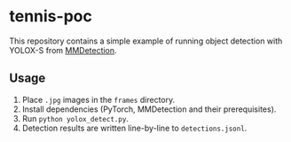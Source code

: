 # tennis-poc

This repository contains a simple example of running object detection with YOLOX-S from [MMDetection](https://github.com/open-mmlab/mmdetection).

## Usage

1. Place `.jpg` images in the `frames` directory.
2. Install dependencies (PyTorch, MMDetection and their prerequisites).
3. Run `python yolox_detect.py`.
4. Detection results are written line-by-line to `detections.jsonl`.
